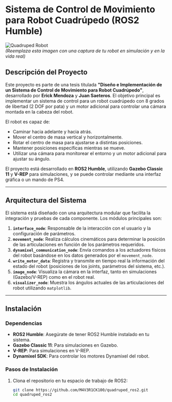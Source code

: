 # Sistema de Control de Movimiento para Robot Cuadrúpedo (ROS2 Humble)

![Quadruped Robot](https://via.placeholder.com/800x400.png?text=Imagen+del+Robot+Cuadrúpedo+Real+y+Simulación)  
*(Reemplaza esta imagen con una captura de tu robot en simulación y en la vida real)*

## Descripción del Proyecto

Este proyecto es parte de una tesis titulada **"Diseño e Implementación de un Sistema de Control de Movimiento para Robot Cuadrúpedo"**, desarrollado por **Erick Mendoza** y **Juan Saeteros**. El objetivo principal es implementar un sistema de control para un robot cuadrúpedo con 8 grados de libertad (2 DOF por pata) y un motor adicional para controlar una cámara montada en la cabeza del robot.

El robot es capaz de:
- Caminar hacia adelante y hacia atrás.
- Mover el centro de masa vertical y horizontalmente.
- Rotar el centro de masa para ajustarse a distintas posiciones.
- Mantener posiciones específicas mientras se mueve.
- Utilizar una cámara para monitorear el entorno y un motor adicional para ajustar su ángulo.

El proyecto está desarrollado en **ROS2 Humble**, utilizando **Gazebo Classic 11** y **V-REP** para simulaciones, y se puede controlar mediante una interfaz gráfica o un mando de PS4.

---

## Arquitectura del Sistema

El sistema está diseñado con una arquitectura modular que facilita la integración y pruebas de cada componente. Los módulos principales son:

1. **`interface_node`**: Responsable de la interacción con el usuario y la configuración de parámetros.
2. **`movement_node`**: Realiza cálculos cinemáticos para determinar la posición de las articulaciones en función de los parámetros requeridos.
3. **`dynamixel_communication_node`**: Envía comandos a los actuadores físicos del robot basándose en los datos generados por el `movement_node`.
4. **`write_motor_data`**: Registra y transmite en tiempo real la información del estado del robot (posiciones de los joints, parámetros del sistema, etc.).
5. **`image_node`**: Visualiza la cámara en la interfaz, tanto en simulaciones (Gazebo/V-REP) como en el robot real.
6. **`visualizer_node`**: Muestra los ángulos actuales de las articulaciones del robot utilizando `matplotlib`.

---

## Instalación

### Dependencias
- **ROS2 Humble**: Asegúrate de tener ROS2 Humble instalado en tu sistema.
- **Gazebo Classic 11**: Para simulaciones en Gazebo.
- **V-REP**: Para simulaciones en V-REP.
- **Dynamixel SDK**: Para controlar los motores Dynamixel del robot.

### Pasos de Instalación
1. Clona el repositorio en tu espacio de trabajo de ROS2:
   ```bash
   git clone https://github.com/M4V3R1CK100/quadruped_ros2.git
   cd quadruped_ros2